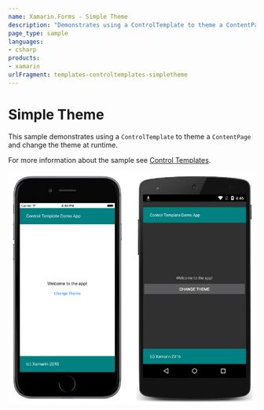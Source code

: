 ```yaml
---
name: Xamarin.Forms - Simple Theme
description: "Demonstrates using a ControlTemplate to theme a ContentPage and change the theme at runtime"
page_type: sample
languages:
- csharp
products:
- xamarin
urlFragment: templates-controltemplates-simpletheme
---
```

# Simple Theme

This sample demonstrates using a `ControlTemplate` to theme a `ContentPage` and change the theme at runtime.

For more information about the sample see [Control Templates](https://docs.microsoft.com/xamarin/xamarin-forms/app-fundamentals/templates/control-templates/).

![Simple Theme application screenshot](Screenshots/01All.png "Simple Theme application screenshot")

